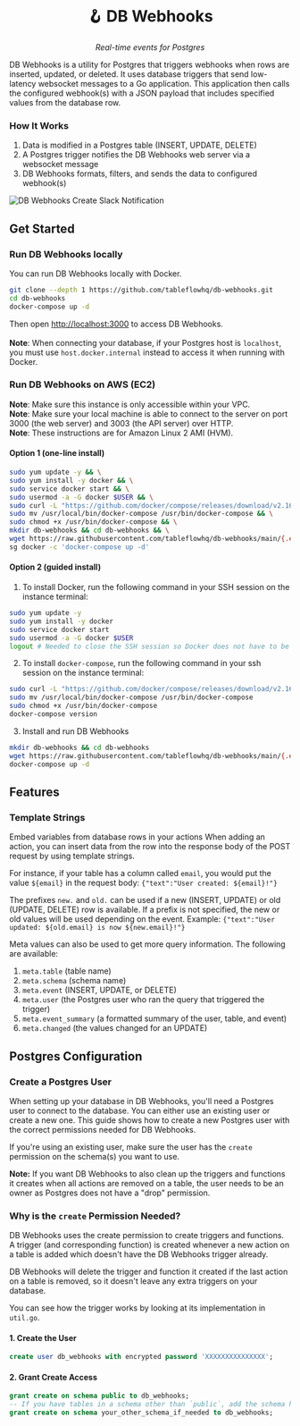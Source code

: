 <div align="center">
<h1 align="center">🪝 DB Webhooks</h1> </h1>
<em>Real-time events for Postgres</em>

</div>

DB Webhooks is a utility for Postgres that triggers webhooks when rows are inserted, updated, or deleted. It uses
database triggers that send low-latency websocket messages to a Go application. This application then calls
the configured webhook(s) with a JSON payload that includes specified values from the database row.

### How It Works

1. Data is modified in a Postgres table (INSERT, UPDATE, DELETE)
2. A Postgres trigger notifies the DB Webhooks web server via a websocket message
3. DB Webhooks formats, filters, and sends the data to configured webhook(s)

![DB Webhooks Create Slack Notification](https://i.imgur.com/1xoorz9.gif)

## Get Started

### Run DB Webhooks locally

You can run DB Webhooks locally with Docker.

```bash
git clone --depth 1 https://github.com/tableflowhq/db-webhooks.git
cd db-webhooks
docker-compose up -d
```

Then open [http://localhost:3000](http://localhost:3000) to access DB Webhooks.
<br>
<br>
**Note**: When connecting your database, if your Postgres host is `localhost`, you must use `host.docker.internal`
instead to access it when running with Docker.

### Run DB Webhooks on AWS (EC2)

**Note**: Make sure this instance is only accessible within your VPC.\
**Note**: Make sure your local machine is able to connect to the server on port 3000 (the web server) and 3003 (the API
server) over HTTP.\
**Note**: These instructions are for Amazon Linux 2 AMI (HVM).

#### Option 1 (one-line install)

```bash
sudo yum update -y && \
sudo yum install -y docker && \
sudo service docker start && \
sudo usermod -a -G docker $USER && \
sudo curl -L "https://github.com/docker/compose/releases/download/v2.16.0/docker-compose-$(uname -s)-$(uname -m)" -o /usr/local/bin/docker-compose && \
sudo mv /usr/local/bin/docker-compose /usr/bin/docker-compose && \
sudo chmod +x /usr/bin/docker-compose && \
mkdir db-webhooks && cd db-webhooks && \
wget https://raw.githubusercontent.com/tableflowhq/db-webhooks/main/{.env,docker-compose.yml,.dockerignore,frontend.env} && \
sg docker -c 'docker-compose up -d'

```

#### Option 2 (guided install)

1. To install Docker, run the following command in your SSH session on the instance terminal:

```bash
sudo yum update -y
sudo yum install -y docker
sudo service docker start
sudo usermod -a -G docker $USER
logout # Needed to close the SSH session so Docker does not have to be run as root
```

2. To install `docker-compose`, run the following command in your ssh session on the instance terminal:

```bash
sudo curl -L "https://github.com/docker/compose/releases/download/v2.16.0/docker-compose-$(uname -s)-$(uname -m)"  -o /usr/local/bin/docker-compose
sudo mv /usr/local/bin/docker-compose /usr/bin/docker-compose
sudo chmod +x /usr/bin/docker-compose
docker-compose version
```

3. Install and run DB Webhooks

```bash
mkdir db-webhooks && cd db-webhooks
wget https://raw.githubusercontent.com/tableflowhq/db-webhooks/main/{.env,docker-compose.yml,.dockerignore,frontend.env}
docker-compose up -d
```

## Features

### Template Strings

Embed variables from database rows in your actions
When adding an action, you can insert data from the row into the response body of the POST request by using template
strings.

For instance, if your table has a column called `email`, you would put the value `${email}` in the request
body: `{"text":"User created: ${email}!"}`

The prefixes `new.` and `old.` can be used if a new (INSERT, UPDATE) or old (UPDATE, DELETE) row is available. If a
prefix is not specified, the new or old values will be used depending on the event.
Example: `{"text":"User updated: ${old.email} is now ${new.email}!"}`

Meta values can also be used to get more query information. The following are available:

1. `meta.table` (table name)
2. `meta.schema` (schema name)
3. `meta.event` (INSERT, UPDATE, or DELETE)
4. `meta.user` (the Postgres user who ran the query that triggered the trigger)
5. `meta.event_summary` (a formatted summary of the user, table, and event)
6. `meta.changed` (the values changed for an UPDATE)

## Postgres Configuration

### Create a Postgres User

When setting up your database in DB Webhooks, you'll need a Postgres user to connect to the database. You can either use
an existing user or create a new one. This guide shows how to create a new Postgres user with the correct permissions
needed for DB Webhooks.

If you're using an existing user, make sure the user has the `create` permission on the schema(s) you want to use.

**Note:** If you want DB Webhooks to also clean up the triggers and functions it creates when all actions are removed on
a table, the user needs to be an owner as Postgres does not have a "drop" permission.

### Why is the `create` Permission Needed?

DB Webhooks uses the create permission to create triggers and functions. A trigger (and corresponding function) is
created whenever a new action on a table is added which doesn't have the DB Webhooks trigger already.

DB Webhooks will delete the trigger and function it created if the last action on a table is removed, so it doesn't
leave any extra triggers on your database.

You can see how the trigger works by looking at its implementation in `util.go`.

#### 1. Create the User

```sql
create user db_webhooks with encrypted password 'XXXXXXXXXXXXXXX';
```

#### 2. Grant Create Access

```sql
grant create on schema public to db_webhooks;
-- If you have tables in a schema other than `public`, add the schema here
grant create on schema your_other_schema_if_needed to db_webhooks;
```
